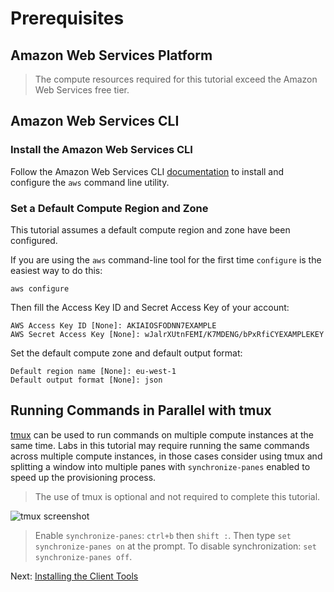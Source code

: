 # Prerequisites

## Amazon Web Services Platform

> The compute resources required for this tutorial exceed the Amazon Web Services free tier.

## Amazon Web Services CLI

### Install the Amazon Web Services CLI

Follow the Amazon Web Services CLI [documentation](https://docs.aws.amazon.com/cli/latest/userguide/cli-chap-install.html) to install and configure the `aws` command line utility.


### Set a Default Compute Region and Zone

This tutorial assumes a default compute region and zone have been configured.

If you are using the `aws` command-line tool for the first time `configure` is the easiest way to do this:

```
aws configure
```

Then fill the Access Key ID and Secret Access Key of your account:

```
AWS Access Key ID [None]: AKIAIOSFODNN7EXAMPLE
AWS Secret Access Key [None]: wJalrXUtnFEMI/K7MDENG/bPxRfiCYEXAMPLEKEY
```

Set the default compute zone and default output format:

```
Default region name [None]: eu-west-1
Default output format [None]: json

```

## Running Commands in Parallel with tmux

[tmux](https://github.com/tmux/tmux/wiki) can be used to run commands on multiple compute instances at the same time. Labs in this tutorial may require running the same commands across multiple compute instances, in those cases consider using tmux and splitting a window into multiple panes with `synchronize-panes` enabled to speed up the provisioning process.

> The use of tmux is optional and not required to complete this tutorial.

![tmux screenshot](images/tmux-screenshot.png)

> Enable `synchronize-panes`: `ctrl+b` then `shift :`. Then type `set synchronize-panes on` at the prompt. To disable synchronization: `set synchronize-panes off`.

Next: [Installing the Client Tools](02-client-tools.md)
